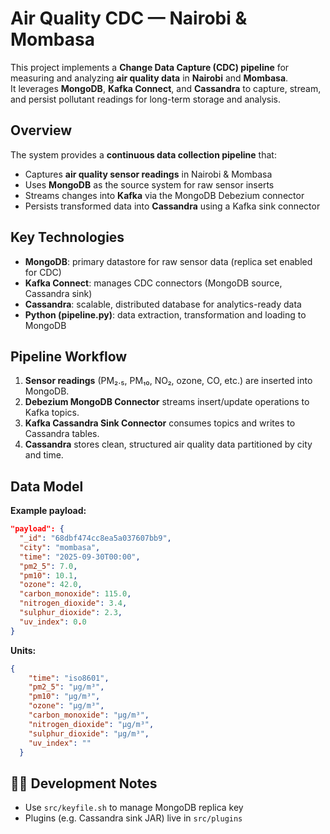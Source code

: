 # Air Quality CDC — Nairobi & Mombasa

This project implements a **Change Data Capture (CDC) pipeline** for measuring and analyzing **air quality data** in **Nairobi** and **Mombasa**.  
It leverages **MongoDB**, **Kafka Connect**, and **Cassandra** to capture, stream, and persist pollutant readings for long-term storage and analysis.

## Overview

The system provides a **continuous data collection pipeline** that:

- Captures **air quality sensor readings** in Nairobi & Mombasa  
- Uses **MongoDB** as the source system for raw sensor inserts  
- Streams changes into **Kafka** via the MongoDB Debezium connector  
- Persists transformed data into **Cassandra** using a Kafka sink connector  

## Key Technologies

- **MongoDB**: primary datastore for raw sensor data (replica set enabled for CDC)  
- **Kafka Connect**: manages CDC connectors (MongoDB source, Cassandra sink)  
- **Cassandra**: scalable, distributed database for analytics-ready data  
- **Python (pipeline.py)**: data extraction, transformation and loading to MongoDB

## Pipeline Workflow

1. **Sensor readings** (PM₂.₅, PM₁₀, NO₂, ozone, CO, etc.) are inserted into MongoDB.  
2. **Debezium MongoDB Connector** streams insert/update operations to Kafka topics.  
3. **Kafka Cassandra Sink Connector** consumes topics and writes to Cassandra tables.  
4. **Cassandra** stores clean, structured air quality data partitioned by city and time.

## Data Model

**Example payload:**

```json
"payload": {
  "_id": "68dbf474cc8ea5a037607bb9",
  "city": "mombasa",
  "time": "2025-09-30T00:00",
  "pm2_5": 7.0,
  "pm10": 10.1,
  "ozone": 42.0,
  "carbon_monoxide": 115.0,
  "nitrogen_dioxide": 3.4,
  "sulphur_dioxide": 2.3,
  "uv_index": 0.0
}
```

**Units:**

```json
{
    "time": "iso8601",
    "pm2_5": "μg/m³",
    "pm10": "μg/m³",
    "ozone": "μg/m³",
    "carbon_monoxide": "μg/m³",
    "nitrogen_dioxide": "μg/m³",
    "sulphur_dioxide": "μg/m³",
    "uv_index": ""
  }
```

## 🧑‍💻 Development Notes

- Use `src/keyfile.sh` to manage MongoDB replica key
- Plugins (e.g. Cassandra sink JAR) live in `src/plugins`

